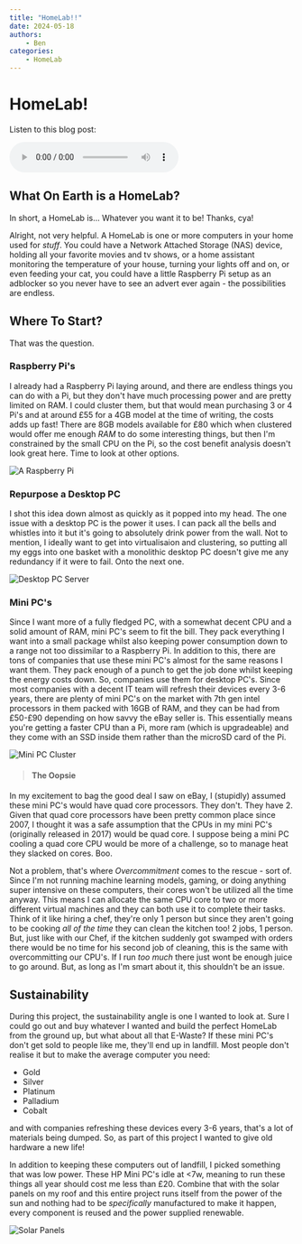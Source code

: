 ```yaml
---
title: "HomeLab!!"
date: 2024-05-18
authors:
    - Ben
categories:
    - HomeLab
---
```


# HomeLab!

<p>Listen to this blog post:</p>
<audio controls>
  <source src="assets/audio/HomeLabBlog.mp3" type="audio/mpeg">
  Your browser does not support the audio element.
</audio>

## **What On Earth is a HomeLab?**

In short, a HomeLab is... Whatever you want it to be! Thanks, cya!

Alright, not very helpful. A HomeLab is one or more computers in your home used for *stuff*. You could have a Network Attached Storage (NAS) device, holding all your favorite movies and tv shows, or a home assistant monitoring the temperature of your house, turning your lights off and on, or even feeding your cat, you could have a little Raspberry Pi setup as an adblocker so you never have to see an advert ever again - the possibilities are endless.

## **Where To Start?**
That was the question. 
### Raspberry Pi's ###
I already had a Raspberry Pi laying around, and there are endless things you can do with a Pi, but they don't have much processing power and are pretty limited on RAM. I could cluster them, but that would mean purchasing 3 or 4 Pi's and at around £55 for a 4GB model at the time of writing, the costs adds up fast! There are 8GB models available for £80 which when clustered would offer me enough *RAM* to do some interesting things, but then I'm constrained by the small CPU on the Pi, so the cost benefit analysis doesn't look great here. Time to look at other options.

![A Raspberry Pi](https://hackster.imgix.net/uploads/attachments/1633750/image_hy5GtL70A4.png?auto=compress%2Cformat&w=1200 "A Raspberry Pi")

### Repurpose a Desktop PC ###
I shot this idea down almost as quickly as it popped into my head. The one issue with a desktop PC is the power it uses. I can pack all the bells and whistles into it but it's going to absolutely drink power from the wall. Not to mention, I ideally want to get into virtualisaion and clustering, so putting all my eggs into one basket with a monolithic desktop PC doesn't give me any redundancy if it were to fail. Onto the next one.

![Desktop PC Server](https://blog.briancmoses.com/images/2016/homelab/assembled_02_1280.jpg "Desktop PC Server")

### Mini PC's ###
Since I want more of a fully fledged PC, with a somewhat decent CPU and a solid amount of RAM, mini PC's seem to fit the bill. They pack everything I want into a small package whilst also keeping power consumption down to a range not too dissimilar to a Raspberry Pi. In addition to this, there are tons of companies that use these mini PC's almost for the same reasons I want them. They pack enough of a punch to get the job done whilst keeping the energy costs down. So, companies use them for desktop PC's. Since most companies with a decent IT team will refresh their devices every 3-6 years, there are plenty of mini PC's on the market with 7th gen intel processors in them packed with 16GB of RAM, and they can be had from £50-£90 depending on how savvy the eBay seller is. This essentially means you're getting a faster CPU than a Pi, more ram (which is upgradeable) and they come with an SSD inside them rather than the microSD card of the Pi.

![Mini PC Cluster](https://www.servethehome.com/wp-content/uploads/2020/07/Project-MiniMicro-Cover-Forums.jpg "Mini PC Cluster")

> #### The Oopsie ####
In my excitement to bag the good deal I saw on eBay, I (stupidly) assumed these mini PC's would have quad core processors. They don't. They have 2. Given that quad core processors have been pretty common place since 2007, I thought it was a safe assumption that the CPUs in my mini PC's (originally released in 2017) would be quad core. I suppose being a mini PC cooling a quad core CPU would be more of a challenge, so to manage heat they slacked on cores. Boo.

Not a problem, that's where *Overcommitment* comes to the rescue - sort of. Since I'm not running machine learning models, gaming, or doing anything super intensive on these computers, their cores won't be utilized all the time anyway. This means I can allocate the same CPU core to two or more different virtual machines and they can both use it to complete their tasks. Think of it like hiring a chef, they're only 1 person but since they aren't going to be cooking *all of the time* they can clean the kitchen too! 2 jobs, 1 person. But, just like with our Chef, if the kitchen suddenly got swamped with orders there would be no time for his second job of cleaning, this is the same with overcommitting our CPU's. If I run *too much* there just wont be enough juice to go around. But, as long as I'm smart about it, this shouldn't be an issue.

## **Sustainability** ##
During this project, the sustainability angle is one I wanted to look at. Sure I could go out and buy whatever I wanted and build the perfect HomeLab from the ground up, but what about all that E-Waste? If these mini PC's don't get sold to people like me, they'll end up in landfill. Most people don't realise it but to make the average computer you need:

- Gold
- Silver
- Platinum
- Palladium
- Cobalt

and with companies refreshing these devices every 3-6 years, that's a lot of materials being dumped. So, as part of this project I wanted to give old hardware a new life! 

In addition to keeping these computers out of landfill, I picked something that was low power. These HP Mini PC's idle at <7w, meaning to run these things all year should cost me less than £20. Combine that with the solar panels on my roof and this entire project runs itself from the power of the sun and nothing had to be *specifically* manufactured to make it happen, every component is reused and the power supplied renewable.

![Solar Panels](https://www.moneysavingexpert.com/content/dam/shutterstock_1988665238%20(1).jpg "Solar Panels")
